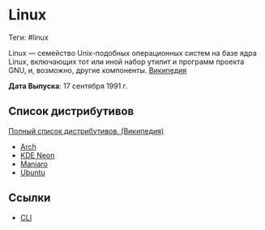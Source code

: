 # Linux

Теги: #linux

Linux — семейство Unix-подобных операционных систем на базе ядра Linux, включающих тот или иной набор утилит и программ проекта GNU, и, возможно, другие компоненты. [Википедия](https://ru.wikipedia.org/wiki/Linux)

**Дата Выпуска**: 17 сентября 1991 г.

## Список дистрибутивов

[Полный список дистрибутивов. (Википедия)](https://ru.wikipedia.org/wiki/%D0%A1%D0%BF%D0%B8%D1%81%D0%BE%D0%BA_%D0%B4%D0%B8%D1%81%D1%82%D1%80%D0%B8%D0%B1%D1%83%D1%82%D0%B8%D0%B2%D0%BE%D0%B2_Linux)

- [Arch](Arch.md)
- [KDE Neon](KDE%20Neon.md)
- [Manjaro](Manjaro.md)
- [Ubuntu](Ubuntu.md)

## Ссылки

- [CLI](CLI.md)
